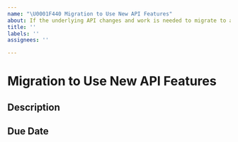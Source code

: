 ```yaml
---
name: "\U0001F440 Migration to Use New API Features"
about: If the underlying API changes and work is needed to migrate to a new version
title: ''
labels: ''
assignees: ''

---
```


<!---
How to Report Bugs and Suggest Product & Ecosystem Improvements:
https://www.notion.so/elasticio/How-to-Report-Bugs-and-Suggest-Product-Ecosystem-Improvements-444733fa8bc840e6af0bd67688776576
-->

# Migration to Use New API Features

## Description

<!-- Description of the changes needed -->

## Due Date

<!-- Date at which the migration must be completed (if the component currently uses an API that is being depricated). -->
